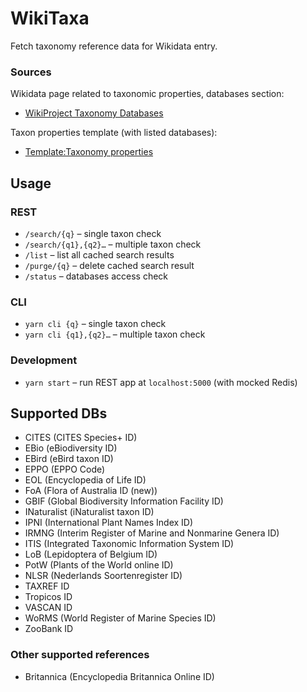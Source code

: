 # WikiTaxa

Fetch taxonomy reference data for Wikidata entry.

### Sources

Wikidata page related to taxonomic properties, databases section:
* [WikiProject Taxonomy Databases](https://www.wikidata.org/wiki/Wikidata:WikiProject_Taxonomy#Databases)

Taxon properties template (with listed databases): 
* [Template:Taxonomy properties](https://www.wikidata.org/wiki/Template:Taxonomy_properties)

## Usage

### REST

* ```/search/{q}``` – single taxon check
* ```/search/{q1},{q2}…``` – multiple taxon check
* ```/list``` – list all cached search results
* ```/purge/{q}``` – delete cached search result
* ```/status``` – databases access check

### CLI

* ```yarn cli {q}``` – single taxon check
* ```yarn cli {q1},{q2}…``` – multiple taxon check

### Development

* ```yarn start``` – run REST app at `localhost:5000` (with mocked Redis)

## Supported DBs

* CITES (CITES Species+ ID)
* EBio (eBiodiversity ID)
* EBird (eBird taxon ID)
* EPPO (EPPO Code)
* EOL (Encyclopedia of Life ID)
* FoA (Flora of Australia ID (new))
* GBIF (Global Biodiversity Information Facility ID)
* INaturalist (iNaturalist taxon ID)
* IPNI (International Plant Names Index ID)
* IRMNG (Interim Register of Marine and Nonmarine Genera ID)
* ITIS (Integrated Taxonomic Information System ID)
* LoB (Lepidoptera of Belgium ID)
* PotW (Plants of the World online ID)
* NLSR (Nederlands Soortenregister ID)
* TAXREF ID
* Tropicos ID
* VASCAN ID
* WoRMS (World Register of Marine Species ID)
* ZooBank ID

### Other supported references

* Britannica (Encyclopedia Britannica Online ID)

